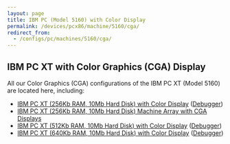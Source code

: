 ```yaml
---
layout: page
title: IBM PC (Model 5160) with Color Display
permalink: /devices/pcx86/machine/5160/cga/
redirect_from:
  - /configs/pc/machines/5160/cga/
---
```


IBM PC XT with Color Graphics (CGA) Display
-------------------------------------------

All our Color Graphics (CGA) configurations of the IBM PC XT (Model 5160) are located here, including:

* [IBM PC XT (256Kb RAM, 10Mb Hard Disk) with Color Display](/devices/pcx86/machine/5160/cga/256kb/) ([Debugger](/devices/pcx86/machine/5160/cga/256kb/debugger/))
* [IBM PC XT (256Kb RAM, 10Mb Hard Disk) Machine Array with CGA Displays](/devices/pcx86/machine/5160/cga/256kb/array/)
* [IBM PC XT (512Kb RAM, 10Mb Hard Disk) with Color Display](/devices/pcx86/machine/5160/cga/512kb/) ([Debugger](/devices/pcx86/machine/5160/cga/512kb/debugger/))
* [IBM PC XT (640Kb RAM, 10Mb Hard Disk) with Color Display](/devices/pcx86/machine/5160/cga/640kb/) ([Debugger](/devices/pcx86/machine/5160/cga/640kb/debugger/))
